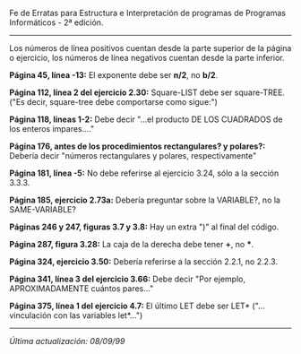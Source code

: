 Fe de Erratas para Estructura e Interpretación de programas de Programas Informáticos - 2ª edición.
___

Los números de línea positivos cuentan desde la parte superior de la página o ejercicio, los números de línea negativos cuentan desde la parte inferior.

**Página 45, línea -13:** El exponente debe ser **n/2**, no **b/2**.

**Página 112, línea 2 del ejercicio 2.30:** Square-LIST debe ser square-TREE. ("Es decir, square-tree debe comportarse como sigue:")

**Página 118, líneas 1-2:** Debe decir "...el producto DE LOS CUADRADOS de los enteros impares...."

**Página 176, antes de los procedimientos rectangulares? y polares?:** Debería decir "números rectangulares y polares, respectivamente"

**Página 181, línea -5:** No debe referirse al ejercicio 3.24, sólo a la sección 3.3.3.

**Página 185, ejercicio 2.73a:** Debería preguntar sobre la VARIABLE?, no la SAME-VARIABLE?

**Páginas 246 y 247, figuras 3.7 y 3.8:** Hay un extra ")" al final del código.

**Página 287, figura 3.28:** La caja de la derecha debe tener **+**, no **\***.

**Página 324, ejercicio 3.50:** Debería referirse a la sección 2.2.1, no 2.2.3.

**Página 341, línea 3 del ejercicio 3.66:** Debe decir "Por ejemplo, APROXIMADAMENTE cuántos pares..."

**Página 375, línea 1 del ejercicio 4.7:** El último LET debe ser LET* ("... vinculación con las variables let\*...")
___

*Última actualización: 08/09/99*